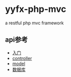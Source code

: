 # yyfx-php-mvc
a restful php mvc framework

## api参考
- [入门](docs/api/start.md)
- [controller](docs/api/controller.md)
- [model](docs/api/model.md)
- [数据库](docs/api/db.md)  
